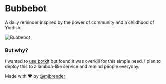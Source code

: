 # Bubbebot 

A daily reminder inspired by the power of community and a childhood of Yiddish. 

![Bubbebot](http://themenschonabench.com/wp-content/uploads/2016/04/Bubbe_for-web.jpeg)

### But why? 
I wanted to [use botkit](https://github.com/howdyai/botkit/blob/master/readme.md) but found it was overkill for this simple need. I plan to deploy this to a lambda-like service and remind people everyday.

Made with :heart: by [@mjbrender](https://twitter.com/mjbrender)